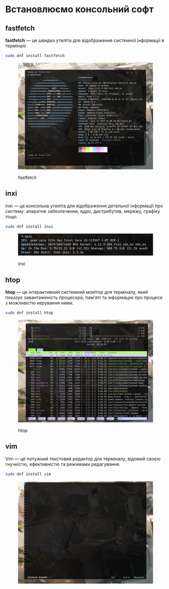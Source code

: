 # Встановлюємо консольний софт

## fastfetch

**fastfetch** — це швидка утиліта для відображення системної інформації в терміналі

```bash
sudo dnf install fastfetch
```

<figure><img src="../../.gitbook/assets/image (4) (1).png" alt=""><figcaption><p>fastfetch</p></figcaption></figure>

## inxi

inxi — це консольна утиліта для відображення детальної інформації про систему: апаратне забезпечення, ядро, дистрибутив, мережу, графіку тощо.

```bash
sudo dnf install inxi
```

<figure><img src="../../.gitbook/assets/image (5) (1).png" alt=""><figcaption><p>inxi</p></figcaption></figure>

## htop

**htop** — це інтерактивний системний монітор для терміналу, який показує завантаженість процесора, пам'яті та інформацію про процеси з можливістю керування ними.

```bash
sudo dnf install htop
```

<figure><img src="../../.gitbook/assets/image (6) (1).png" alt=""><figcaption><p>htop</p></figcaption></figure>

## vim

Vim — це потужний текстовий редактор для терміналу, відомий своєю гнучкістю, ефективністю та режимами редагування.

```bash
sudo dnf install vim 
```

<figure><img src="../../.gitbook/assets/image (40).png" alt=""><figcaption></figcaption></figure>
